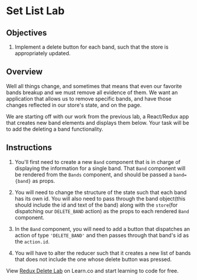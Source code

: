 # Set List Lab

## Objectives

1. Implement a delete button for each band, such that the store is appropriately updated.

## Overview

Well all things change, and sometimes that means that even our favorite bands breakup and we must remove all evidence of them. We want an application that allows us to remove specific bands, and have those changes reflected in our store's state, and on the page.  

We are starting off with our work from the previous lab, a React/Redux app that creates new band elements and displays them below. Your task will be to add the deleting a band functionality.

## Instructions

1. You'll first need to create a new `Band` component that is in charge of displaying the information for a single band. That `Band` component will be rendered from the `Bands` component, and should be passed a `band={band}` as props.   

2. You will need to change the structure of the state such that each band has its own id. You will also need to pass through the band object(this should include the id and text of the band) along with the `store`(for dispatching our `DELETE_BAND` action) as the props to each rendered `Band` component.  

3. In the `Band` component, you will need to add a button that dispatches an action of type `'DELETE_BAND'` and then passes through that band's id as the `action.id`.

4. You will have to alter the reducer such that it creates a new list of bands that does not include the one whose delete button was pressed.

<p class='util--hide'>View <a href='https://learn.co/lessons/redux-delete-lab'>Redux Delete Lab</a> on Learn.co and start learning to code for free.</p>
